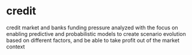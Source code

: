 # credit
credit market and banks funding pressure analyzed with the focus on enabling predictive and probabilistic models to create scenario evolution based on different factors, and be able to take profit out of the market context
